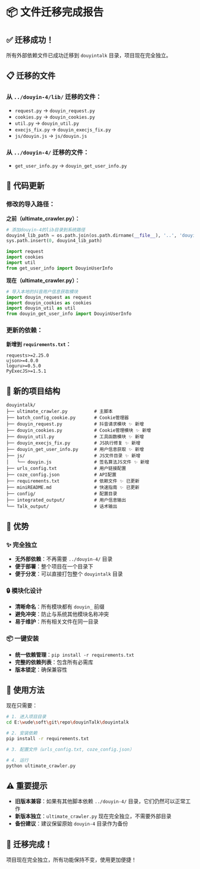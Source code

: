 # 📦 文件迁移完成报告

## ✅ 迁移成功！

所有外部依赖文件已成功迁移到 `douyintalk` 目录，项目现在完全独立。

## 📋 迁移的文件

### 从 `../douyin-4/lib/` 迁移的文件：
- `request.py` → `douyin_request.py`
- `cookies.py` → `douyin_cookies.py` 
- `util.py` → `douyin_util.py`
- `execjs_fix.py` → `douyin_execjs_fix.py`
- `js/douyin.js` → `js/douyin.js`

### 从 `../douyin-4/` 迁移的文件：
- `get_user_info.py` → `douyin_get_user_info.py`

## 🔄 代码更新

### 修改的导入路径：
**之前（ultimate_crawler.py）：**
```python
# 添加douyin-4的lib目录到系统路径
douyin4_lib_path = os.path.join(os.path.dirname(__file__), '..', 'douyin-4', 'lib')
sys.path.insert(0, douyin4_lib_path)

import request
import cookies  
import util
from get_user_info import DouyinUserInfo
```

**现在（ultimate_crawler.py）：**
```python
# 导入本地的抖音用户信息获取模块
import douyin_request as request
import douyin_cookies as cookies  
import douyin_util as util
from douyin_get_user_info import DouyinUserInfo
```

### 更新的依赖：
**新增到 `requirements.txt`：**
```
requests>=2.25.0
ujson>=4.0.0
loguru>=0.5.0
PyExecJS>=1.5.1
```

## 📁 新的项目结构

```
douyintalk/
├── ultimate_crawler.py          # 主脚本
├── batch_config_cookie.py       # Cookie管理器
├── douyin_request.py            # 抖音请求模块 ✨ 新增
├── douyin_cookies.py            # Cookie管理模块 ✨ 新增
├── douyin_util.py               # 工具函数模块 ✨ 新增
├── douyin_execjs_fix.py         # JS执行修复 ✨ 新增
├── douyin_get_user_info.py      # 用户信息获取 ✨ 新增
├── js/                          # JS文件目录 ✨ 新增
│   └── douyin.js                # 签名算法JS文件 ✨ 新增
├── urls_config.txt              # 用户链接配置
├── coze_config.json             # API配置  
├── requirements.txt             # 依赖文件 ✨ 已更新
├── miniREADME.md                # 快速指南 ✨ 已更新
├── config/                      # 配置目录
├── integrated_output/           # 用户信息输出
└── Talk_output/                 # 话术输出
```

## 🎯 优势

### ✨ 完全独立
- **无外部依赖**：不再需要 `../douyin-4/` 目录
- **便于部署**：整个项目在一个目录下
- **便于分发**：可以直接打包整个 `douyintalk` 目录

### 🔒 模块化设计
- **清晰命名**：所有模块都有 `douyin_` 前缀
- **避免冲突**：防止与系统其他模块名称冲突
- **易于维护**：所有相关文件在同一目录

### 📦 一键安装
- **统一依赖管理**：`pip install -r requirements.txt`
- **完整的依赖列表**：包含所有必需库
- **版本锁定**：确保兼容性

## 🚀 使用方法

现在只需要：

```bash
# 1. 进入项目目录
cd E:\wude\soft\git\repo\douyinTalk\douyintalk

# 2. 安装依赖
pip install -r requirements.txt

# 3. 配置文件（urls_config.txt, coze_config.json）

# 4. 运行
python ultimate_crawler.py
```

## ⚠️ 重要提示

- **旧版本兼容**：如果有其他脚本依赖 `../douyin-4/` 目录，它们仍然可以正常工作
- **新版本独立**：`ultimate_crawler.py` 现在完全独立，不需要外部目录
- **备份建议**：建议保留原始 `douyin-4` 目录作为备份

## 🎉 迁移完成！

项目现在完全独立，所有功能保持不变，使用更加便捷！
